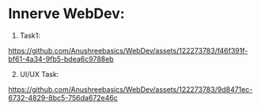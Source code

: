 # Innerve WebDev:

1. Task1:
   


https://github.com/Anushreebasics/WebDev/assets/122273783/f46f391f-bf61-4a34-9fb5-bdea6c9788eb





2. UI/UX Task:


https://github.com/Anushreebasics/WebDev/assets/122273783/9d8471ec-6732-4829-8bc5-756da672e46c


   

